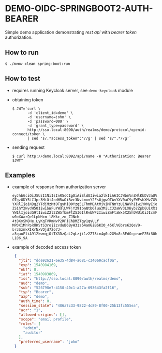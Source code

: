 # DEMO-OIDC-SPRINGBOOT2-AUTH-BEARER

Simple demo application demonstrating _rest api_ with _bearer token_ authorization.


## How to run

```shell
$ ./mvnw clean spring-boot:run
```


## How to test

- requires running Keycloak server, see `demo-keycloak` module

- obtaining token

    ```shell
    $ JWT=`curl \
           -d 'client_id=demo' \
           -d 'username=john' \
           -d 'password=000' \
           -d 'grant_type=password' \
           http://sso.local:8090/auth/realms/demo/protocol/openid-connect/token \
           | sed 's/.*access_token":"//g' | sed 's/".*//g'`
    ```

- sending request

    ```shell
    $ curl http://demo.local:8092/api/name -H "Authorization: Bearer $JWT"
    ```



## Examples

- example of response from authorization server

    ```
    eyJhbGciOiJSUzI1NiIsInR5cCIgOiAiSldUIiwia2lkIiA6ICJWbmVnZHlKbDV3aUV6MmhHR2hwZzVOOVhVOHFFdDQ0Sk53Sl90VllqeUs0In0.eyJqdGkiOiJkZGU5MjYyMS02ZTM1LTRkODQtYTY4MS1jMzQwNjljYWNmMGEiLCJleHAiOjE1NDA5ODQxNjksIm5iZiI6MCwiaWF0IjoxNTQw
    OTgzODY5LCJpc3MiOiJodHRwOi8vc3NvLmxvY2FsOjgwOTAvYXV0aC9yZWFsbXMvZGVtbyIsImF1ZCI6ImRlbW8iLCJzdWIiOiI1MjY3OThlNy00MTUwLTQwYzEtYTI3YS02OTM2NDNmYTJmMTYiLCJ0eXAiOiJCZWFyZXIiLCJhenAiOiJkZW1vIiwiYXV0aF90aW1lIjowLCJzZXNzaW9uX3N0
    YXRlIjoiNDg2YTdjMzMtOTgyMi00Yzg5LThmMDAtMjViMTNmYzU1NWVhIiwiYWNyIjoiMSIsImFsbG93ZWQtb3JpZ2lucyI6W10sInJlYWxtX2FjY2VzcyI6eyJyb2xlcyI6WyJhdWRpdG9yIiwiYWRtaW4iXX0sInJlc291cmNlX2FjY2VzcyI6eyJhY2NvdW50Ijp7InJvbGVzIjpbIm1hbmFn
    ZS1hY2NvdW50IiwibWFuYWdlLWFjY291bnQtbGlua3MiLCJ2aWV3LXByb2ZpbGUiXX19LCJzY29wZSI6ImVtYWlsIHByb2ZpbGUiLCJlbWFpbF92ZXJpZmllZCI6ZmFsc2UsInJvbGVzIjpbImFkbWluIiwiYXVkaXRvciJdLCJuYW1lIjoiVG9tYXMgSHJhZGVjIiwicHJlZmVycmVkX3VzZXJu
    YW1lIjoidG9tIiwiZ2l2ZW5fbmFtZSI6IlRvbWFzIiwiZmFtaWx5X25hbWUiOiJIcmFkZWMifQ.kOMIEsHGUv0_tQTj0yVNAR1I9bR3dlrfYxp2GJ4L2FX9fefiPElARzykiMUWMbV9NVyXlCuY-w0oXAarQe1LpNHcm-l8Kkc_zo_ZJNch-4tBXySM8He_LyKqTVRmNvP2RPiChBMZTgy1qyULf
    MPDK1MhPpRUKStS3rojizvduB6ByH31z64amGiBSKIO_45KlVGbrs62QeV9-br3SzmkXIKrNxVOjd72o7J-a3qauFliA912kwmqjOtTX3DzQaL2qLzji1z2Z73im4g0u2G9o8s8EdOcpeaeFZ6i80hprXLAi86WFRSjLyWALZaZmrJIwF31a6_abAHaTf-L106_9A
    ```

- example of decoded access token

   ```json
    {
      "jti": "dde92621-6e35-4d84-a681-c34069cacf0a",
      "exp": 1540984169,
      "nbf": 0,
      "iat": 1540983869,
      "iss": "http://sso.local:8090/auth/realms/demo",
      "aud": "demo",
      "sub": "526798e7-4150-40c1-a27a-693643fa2f16",
      "typ": "Bearer",
      "azp": "demo",
      "auth_time": 0,
      "session_state": "486a7c33-9822-4c89-8f00-25b13fc555ea",
      "acr": "1",
      "allowed-origins": [],
      "scope": "email profile",
      "roles": [
        "admin",
        "auditor"
      ],
      "preferred_username": "john"
    }
    ```
